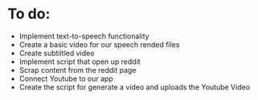 # To do:

- Implement text-to-speech functionality
- Create a basic video for our speech rended files
- Create subtiltled video
- Implement script that open up reddit
- Scrap content from the reddit page
- Connect Youtube to our app
- Create the script for generate a video and uploads the Youtube Video